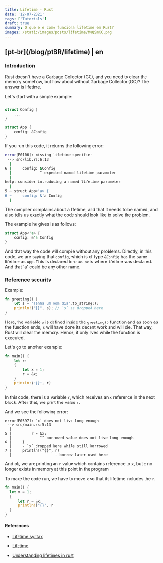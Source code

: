 ```yaml
---
title: Lifetime - Rust
date: '12-07-2021'
tags: ['Tutorials']
draft: true
summary: O que é e como funciona lifetime em Rust?
images: /static/images/posts/lifetime/MuQSmKC.png
---
```


<h2>[pt-br](/blog/ptBR/lifetime) | en</h2>

### Introduction

Rust doesn't have a Garbage Collector (GC), and you need to clear the memory somehow, but how about without Garbage Collector (GC)? The answer is lifetime.

Let's start with a simple example:

```rust

struct Config {
    ...
}

struct App {
    config: &Config
}

```

If you run this code, it returns the following error:

```bash
error[E0106]: missing lifetime specifier
 --> src/lib.rs:6:13
  |
6 |     config: &Config
  |             ^ expected named lifetime parameter
  |
help: consider introducing a named lifetime parameter
  |
5 ~ struct App<'a> {
6 ~     config: &'a Config
  |
```

The compiler complains about a lifetime, and that it needs to be named, and also tells us exactly what the code should look like to solve the problem.

The example he gives is as follows:

```rust
struct App<'a> {
    config: &'a Config
}
```

And that way the code will compile without any problems.
Directly, in this code, we are saying that `config`, which is of type `&Config` has the same lifetime as `App`. This is declared in `<'a>`. `<>` is where lifetime was declared. And that 'a' could be any other name.

### Reference security

Example:

```rust
fn greeting() {
    let s = "Tenha um bom dia".to_string();
    println!("{}", s); // `s` is dropped here
}
```

Here, the variable `s` is defined inside the `greeting()` function and as soon as the function ends, `s` will have done its decent work and will die. That way, Rust will clear the memory. Hence, it only lives while the function is executed.

Let's go to another example:

```rust
fn main() {
    let r;
    {
        let x = 1;
        r = &x;
    }
    println!("{}", r)
}
```

In this code, there is a variable `r`, which receives an `x` reference in the next block. After that, we print the value `r`.

And we see the following error:

```shell
error[E0597]: `x` does not live long enough
 --> src/main.rs:5:13
  |
5 |         r = &x;
  |             ^^ borrowed value does not live long enough
6 |     }
  |     - `x` dropped here while still borrowed
7 |     println!("{}", r)
  |                    - borrow later used here
```

And ok, we are printing an `r` value which contains reference to `x`, but `x` no longer exists in memory at this point in the program.

To make the code run, we have to move `x` so that its lifetime includes the `r`.

```rust
fn main() {
  let x = 1;
  {
      let r = &x;
      println!("{}", r)
  }
}
```

#### References

- [Lifetime syntax](https://doc.rust-lang.org/book/ch10-03-lifetime-syntax.html)

- [Lifetime](https://doc.rust-lang.org/rust-by-example/scope/lifetime.html)

- [Understanding lifetimes in rust](https://blog.logrocket.com/understanding-lifetimes-in-rust/)
